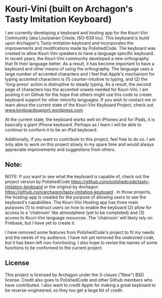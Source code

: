 # Kouri-Vini (built on Archagon's Tasty Imitation Keyboard)

I am currently developing a keyboard and hosting app for the Kouri-Vini Community (aka Louisianan Creole, ISO-639 lou). This keyboard is build upon Archagon's Tasty-imitation-keyboard and incorporates the improvements and modifcations made by PolishedCode.
The keyboard was created to allow Kouri-Vini speakers to have a language specific keyboard. In recent years, the Kouri-Vini community developed a new orthography that fit their language better. As a result, it has become important to have a keyboard and other means of using the orthography. The language uses a large number of accented characters and I feel that Apple's mechanism for typing accented characters is (1) counter-intuitive to typing, and (2) the 'long-press' action is distruptive to steady typing. As a result, the second page of characters has the accented vowels needed for Kouri-Vini.
I am posting it on Github for the hope that others might use this code to create keyboard support for other minority languages. If you wish to contact me or learn about the current state of the Kouri-Vini Keyboard Project, check out www.keyboardsupport.wordpress.com

At the current state, the keyboard works well on iPhones and for iPads, it is basically a giant iPhone keyboard. Perhaps as I learn I will be able to continue to conform it to be an iPad keyboard.

Additionally, if you want to contribute to this project, feel free to do so. I am only able to work on this project slowly in my spare time and would always appreciate improvements and suggestions from others.

## Note:
NOTE: If you want to see what the keyboard is capable of, check out the project version by PolishedCode https://github.com/polishedcode/tasty-imitation-keyboard or the original by Archagon https://github.com/archagon/tasty-imitation-keyboard . In those projects, the hosting-app is created for the purpose of allowing users to see the keyboard's capabilities.
The Kouri-Vini Hosting app has three main purposes (1) to instruct users on how to enable the keyboard (2) allow for access to a 'chatroom' like atmostphere (yet to be completed) and (3) access to Kouri-Vini language resources.
The 'chatroom' will likely rely on Firebase, but I have yet to create it.

I have removed some features from PolishedCode's project to fit my needs and the needs of my audience. I have not yet removed the undesired code, but it has been left non-functioning. I also hope to revise the names of some functions to be conformed to the current project.

## License

This project is licensed by Archagon under the 3-clause ("New") BSD license. Credit also goes to PolishedCode and other Github members who have contributed. I also want to credit Apple for making a great keyboard to be reverse-engineered; so they too get a large bit of credit.
